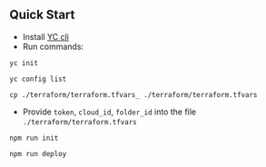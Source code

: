 ## Quick Start

- Install [YC cli](https://cloud.yandex.com/docs/cli/quickstart)
- Run commands:

```
yc init
```

```
yc config list
```

```
cp ./terraform/terraform.tfvars_ ./terraform/terraform.tfvars
```

- Provide `token`, `cloud_id`, `folder_id` into the file `./terraform/terraform.tfvars`

```
npm run init
```

```
npm run deploy
```
